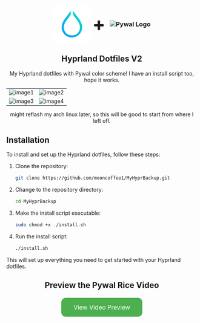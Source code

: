 <!-- PROJECT LOGO AND TITLE -->
<h3 align="center">
  <img src="temp/hyprland.gif" alt="Hyprland Logo" width="100" height="100" style="vertical-align: middle;">
  <span style="font-size: 50px; vertical-align: middle;"> + </span>
  <img src="https://i.imgur.com/5WgMACe.gif" alt="Pywal Logo" width="100" height="100" style="vertical-align: middle;">
</h3>

<h2 align="center">Hyprland Dotfiles V2</h2>
<p align="center">
  My Hyprland dotfiles with Pywal color scheme! 
  I have an install script too, hope it works.
</p>

<table align="center">
  <tr>
    <td><img src="https://github.com/mooncoffee1/MyHyprBackup/assets/118976333/0240dd19-d9a2-4f3a-a106-96c2d579ff96" alt="image1"></td>
    <td><img src="https://github.com/mooncoffee1/MyHyprBackup/assets/118976333/1436d6c1-fd9a-4894-8eed-93c3484ffb86" alt="image2"></td>
  </tr>
  <tr>
    <td><img src="https://github.com/mooncoffee1/MyHyprBackup/assets/118976333/d16fc40a-e3f4-4c98-92af-013676ec63b4" alt="image3"></td>
    <td><img src="https://github.com/mooncoffee1/MyHyprBackup/assets/118976333/bcfcb32d-357f-4ed8-8b99-d947799fc41a" alt="image4"></td>
  </tr>
</table>

<p align="center">
  might reflash my arch linux later, so this will be good to start from where I left off.
</p>

<!-- Installation Instructions -->
## Installation

To install and set up the Hyprland dotfiles, follow these steps:

1. Clone the repository:

    ```sh
    git clone https://github.com/mooncoffee1/MyHyprBackup.git
    ```

2. Change to the repository directory:

    ```sh
    cd MyHyprBackup
    ```

3. Make the install script executable:

    ```sh
    sudo chmod +x ./install.sh
    ```

4. Run the install script:

    ```sh
    ./install.sh
    ```

This will set up everything you need to get started with your Hyprland dotfiles.

<!-- Video Preview Button -->
<h2 align="center">Preview the Pywal Rice Video</h2>
<p align="center">
  <a href="https://youtu.be/h14Wet6MgbM" target="_blank" style="
    background-color: #4CAF50; /* Green */
    color: white;
    padding: 15px 32px;
    text-align: center;
    text-decoration: none;
    display: inline-block;
    font-size: 16px;
    margin: 4px 2px;
    cursor: pointer;
    border-radius: 12px;
    border: none;
    ">View Video Preview</a>
</p>
